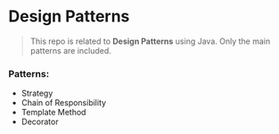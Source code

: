 # Design Patterns

> This repo is related to **Design Patterns** using Java. 
> Only the main patterns are included.

### Patterns: 
* Strategy
* Chain of Responsibility
* Template Method
* Decorator
